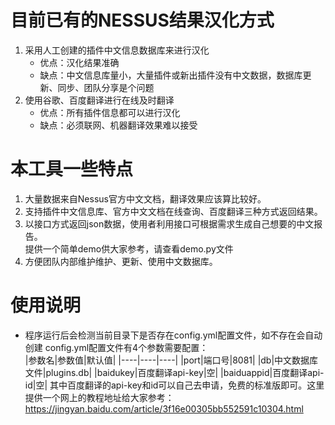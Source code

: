 # 目前已有的NESSUS结果汉化方式
1. 采用人工创建的插件中文信息数据库来进行汉化
    - 优点：汉化结果准确
    - 缺点：中文信息库量小，大量插件或新出插件没有中文数据，数据库更新、同步、团队分享是个问题
2. 使用谷歌、百度翻译进行在线及时翻译
    - 优点：所有插件信息都可以进行汉化
    - 缺点：必须联网、机器翻译效果难以接受

# 本工具一些特点
1. 大量数据来自Nessus官方中文文档，翻译效果应该算比较好。
2. 支持插件中文信息库、官方中文文档在线查询、百度翻译三种方式返回结果。
3. 以接口方式返回json数据，使用者利用接口可根据需求生成自己想要的中文报告。  
   提供一个简单demo供大家参考，请查看demo.py文件
4. 方便团队内部维护维护、更新、使用中文数据库。

# 使用说明
* 程序运行后会检测当前目录下是否存在config.yml配置文件，如不存在会自动创建
  config.yml配置文件有4个参数需要配置：  
  |参数名|参数值|默认值|
  |----|----|----|
  |port|端口号|8081|
  |db|中文数据库文件|plugins.db|
  |baidukey|百度翻译api-key|空|
  |baiduappid|百度翻译api-id|空|
  其中百度翻译的api-key和id可以自己去申请，免费的标准版即可。这里提供一个网上的教程地址给大家参考：  
  <https://jingyan.baidu.com/article/3f16e00305bb552591c10304.html>